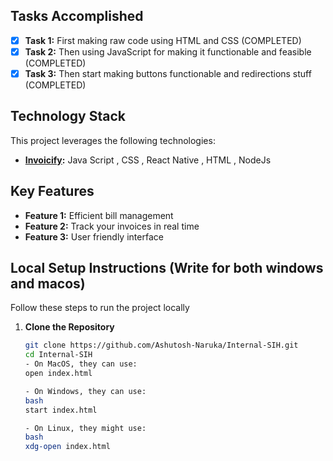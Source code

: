 ## Tasks Accomplished

- [x] **Task 1:** First making raw code using HTML and CSS (COMPLETED)
- [x] **Task 2:** Then using JavaScript for making it functionable and feasible (COMPLETED)
- [x] **Task 3:** Then start making buttons functionable and redirections stuff (COMPLETED)

## Technology Stack

This project leverages the following technologies:

- **[Invoicify](https://invoiicify.netlify.app/):** Java Script , CSS , React Native , HTML , NodeJs 

## Key Features

- **Feature 1:** Efficient bill management
- **Feature 2:** Track your invoices in real time
- **Feature 3:** User friendly interface

## Local Setup Instructions (Write for both windows and macos)

Follow these steps to run the project locally

1. **Clone the Repository**
   ```bash
   git clone https://github.com/Ashutosh-Naruka/Internal-SIH.git
   cd Internal-SIH
   - On MacOS, they can use:
   open index.html
   
   - On Windows, they can use:
   bash
   start index.html
   
   - On Linux, they might use:
   bash
   xdg-open index.html
   ```


